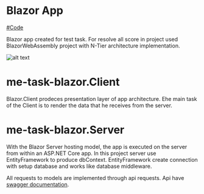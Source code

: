 # Blazor App
[#Code](me-task-blazor/)

Blazor app created for test task. For resolve all score in project used BlazorWebAssembly project with N-Tier architecture implementation.<br>

![alt text](https://www.google.com/url?sa=i&url=https%3A%2F%2Fmarketplace.visualstudio.com%2Fitems%3FitemName%3DChristofSenn.N-TierEntityFrameworkVS2015&psig=AOvVaw3rxlq9bZGDAA_w8JxQ3nAL&ust=1629909585683000&source=images&cd=vfe&ved=0CAoQjRxqFwoTCKDl982EzfICFQAAAAAdAAAAABAI)

# me-task-blazor.Client
Blazor.Client prodeces presentation layer of app architecture. Еhe main task of the Сlient is to render the data that he receives from the server. 


# me-task-blazor.Server
With the Blazor Server hosting model, the app is executed on the server from within an ASP.NET Core app.
In this project server use EntityFramework to produce dbContext. EntityFramework create connection with setup database and works like database middleware.

All requests to models are implemented through api requests. Api have [swagger documentation](docs/api-doc.json).

